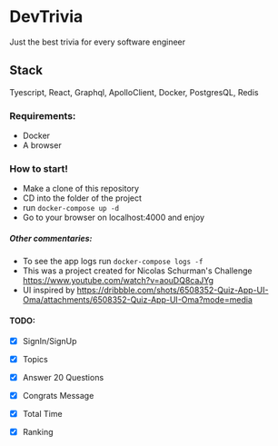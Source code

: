 # DevTrivia
Just the best trivia for every software engineer

## Stack
Tyescript, React, Graphql, ApolloClient, Docker, PostgresQL, Redis

### Requirements:

 - Docker
 - A browser

### How to start!

  - Make a clone of this repository
  - CD into the folder of the project
  - run ```docker-compose up -d```
  - Go to your browser on localhost:4000 and enjoy

##### Other commentaries:

 - To see the app logs run ```docker-compose logs -f```
 - This was a project created for Nicolas Schurman's Challenge https://www.youtube.com/watch?v=aouDQ8caJYg
 - UI inspired by https://dribbble.com/shots/6508352-Quiz-App-UI-Oma/attachments/6508352-Quiz-App-UI-Oma?mode=media 

 #### TODO:

 - [X] SignIn/SignUp

 - [X] Topics

 - [x] Answer 20 Questions

 - [x] Congrats Message

 - [x] Total Time

 - [x] Ranking